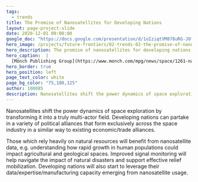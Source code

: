 ```yaml
---
tags:
  - trends
title: The Promise of Nanosatellites for Developing Nations
layout: page-project-slide
date: 2020-12-01 00:00:00
google_doc: "https://docs.google.com/presentation/d/1oIziqtVM878uRG-JOfrQNvGFsQWKP_S_W8cLkhQlXvA/edit#slide=id.gacefa92242_0_128"
hero_image: /projects/future-frontiers/02-trends-02-the-promise-of-nanosatellites-for-developing-nations-03.webp
hero_description: The promise of nanosatellites for developing nations
hero_caption:  |
  [Mönch Publishing Group](https://www.monch.com/mpg/news/space/1261-nano-sat.html)
hero_border: true
hero_position: left
page_text_color: white
page_bg_color: "75,100,125"
author: 100085
description: Nanosatellites shift the power dynamics of space exploration by transforming it into a truly multi-actor field.
---
```

Nanosatellites shift the power dynamics of space exploration by transforming it into a truly multi-actor field. Developing nations can partake in a variety of political alliances that form exclusively across the space industry in a similar way to existing economic/trade alliances.

Those which rely heavily on natural resources will benefit from nanosatellite data, e.g. understanding how rapid growth in human populations could impact agricultural and geological spaces. Improved signal monitoring will help navigate the impact of natural disasters and support effective relief mobilization. Developing nations will also start to leverage their data/expertise/manufacturing capacity emerging from nanosatellite usage.
